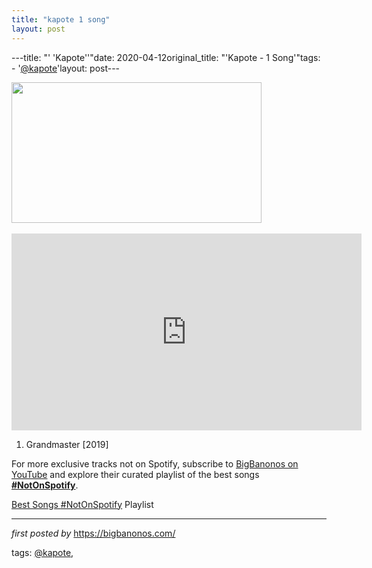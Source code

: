 ```yaml
---
title: "kapote 1 song"
layout: post
---
```

---title: "' 'Kapote''"date: 2020-04-12original_title: "'Kapote - 1 Song'"tags:  - '[@kapote](/tags/kapote/)'layout: post---<div class="separator" ><a href="https://i.ytimg.com/vi/Lizdk3u6d2U/maxresdefault.jpg" imageanchor="1"><img border="0" data-original-height="450" data-original-width="800" height="225" src="https://i.ytimg.com/vi/Lizdk3u6d2U/maxresdefault.jpg" width="400" /></a></div><br /><iframe allowfullscreen="allowfullscreen" frameborder="0" height="315" src="https://www.youtube.com/embed/videoseries?list=PLtuNtuTatqI2CtZ0YlmbUUoLPSfHuCH0R" width="560"></iframe><br /><ol><li>Grandmaster [2019]</li></ol><!--Subscribe and Playlist Links--><div>    <p>For more exclusive tracks not on Spotify, subscribe to <a href="https://www.youtube.com/[@BigBanonos](/tags/BigBanonos/)" target="_blank">BigBanonos on YouTube</a> and explore their curated playlist of the best songs <strong>[#NotOnSpotify](/tags/NotOnSpotify/)</strong>.</p>    <p><a href="https://www.youtube.com/playlist?list=PLtuNtuTatqI0kFahUCbtbfenC_ET5O_tr" target="_blank">Best Songs [#NotOnSpotify](/tags/NotOnSpotify/) Playlist<br /></a></p></div><hr /><p><em>first posted by</em> <a href="https://bigbanonos.com/" rel="noopener" target="_new">https://bigbanonos.com/</a></p><p>tags: [@kapote](/tags/kapote/),</p>